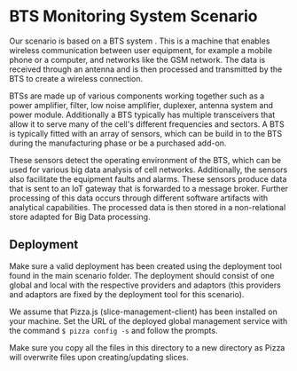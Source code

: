 # BTS Monitoring System Scenario

Our scenario is based on a BTS system . This is a machine that enables wireless communication between user equipment, for example a mobile phone or a computer, and networks like the GSM network. The data is received through an antenna and is then processed and transmitted by the BTS to create a wireless connection. 

BTSs are made up of various components working together such as a power amplifier,
filter, low noise amplifier, duplexer, antenna system and power module. Additionally a BTS typically 
has multiple transceivers that allow it to serve many of the cell's different frequencies and sectors.
A BTS is typically fitted with an array of sensors, which can be build in to the BTS during the 
manufacturing phase or be a purchased add-on. 

These sensors detect the operating environment of the BTS, which can be used for various big data
analysis of cell networks. Additionally, the sensors also facilitate the equipment faults and alarms.
These sensors produce data that is sent to an IoT gateway that is forwarded to a message broker. Further
processing of this data occurs through different software artifacts with analytical capabilities. The
processed data is then stored in a non-relational store adapted for Big Data processing.


## Deployment

Make sure a valid deployment has been created using the deployment tool found in the main scenario folder. The deployment should consist of one global and local with the respective providers and adaptors (this providers and adaptors are fixed by the deployment tool for this scenario).

We assume that Pizza.js (slice-management-client) has been installed on your machine. Set the URL of the deployed global management service with the 
command `$ pizza config -s` and follow the prompts.

Make sure you copy all the files in this directory to a new directory as Pizza will overwrite files upon creating/updating slices.





